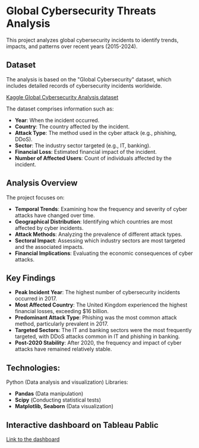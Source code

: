# Global Cybersecurity Threats Analysis

This project analyzes global cybersecurity incidents to identify trends, impacts, and patterns over recent years (2015-2024).

## Dataset
The analysis is based on the "Global Cybersecurity" dataset, which includes detailed records of cybersecurity incidents worldwide.

[Kaggle Global Cybersecurity Analysis dataset](https://www.kaggle.com/datasets/atharvasoundankar/global-cybersecurity-threats-2015-2024)

The dataset comprises information such as:
- **Year**: When the incident occurred.
- **Country**: The country affected by the incident.
- **Attack Type**: The method used in the cyber attack (e.g., phishing, DDoS).
- **Sector**: The industry sector targeted (e.g., IT, banking).
- **Financial Loss**: Estimated financial impact of the incident.
- **Number of Affected Users**: Count of individuals affected by the incident.

## Analysis Overview

The project focuses on:

- **Temporal Trends**: Examining how the frequency and severity of cyber attacks have changed over time.
- **Geographical Distribution**: Identifying which countries are most affected by cyber incidents.
- **Attack Methods**: Analyzing the prevalence of different attack types.
- **Sectoral Impact**: Assessing which industry sectors are most targeted and the associated impacts.
- **Financial Implications**: Evaluating the economic consequences of cyber attacks.

## Key Findings

- **Peak Incident Year**: The highest number of cybersecurity incidents occurred in 2017.
- **Most Affected Country**: The United Kingdom experienced the highest financial losses, exceeding $16 billion.
- **Predominant Attack Type**: Phishing was the most common attack method, particularly prevalent in 2017.
- **Targeted Sectors**: The IT and banking sectors were the most frequently targeted, with DDoS attacks common in IT and phishing in banking.
- **Post-2020 Stability**: After 2020, the frequency and impact of cyber attacks have remained relatively stable.

## Technologies:
Python (Data analysis and visualization) Libraries:

- **Pandas** (Data manipulation)
- **Scipy** (Сonducting statistical tests)
- **Matplotlib, Seaborn** (Data visualization)

## Interactive dashboard on Tableau Pablic
[Link to the dashboard](https://public.tableau.com/app/profile/tetiana.dynys/viz/GlobalCybersecurityThreatsDashboard_17436640181190/Dashboard1)
